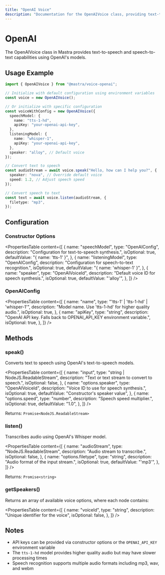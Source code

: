 ```yaml
---
title: "OpenAI Voice"
description: "Documentation for the OpenAIVoice class, providing text-to-speech and speech-to-text capabilities."
---
```


# OpenAI

The OpenAIVoice class in Mastra provides text-to-speech and speech-to-text capabilities using OpenAI's models.

## Usage Example

```typescript
import { OpenAIVoice } from "@mastra/voice-openai";

// Initialize with default configuration using environment variables
const voice = new OpenAIVoice();

// Or initialize with specific configuration
const voiceWithConfig = new OpenAIVoice({
  speechModel: {
    name: "tts-1-hd",
    apiKey: "your-openai-api-key",
  },
  listeningModel: {
    name: "whisper-1",
    apiKey: "your-openai-api-key",
  },
  speaker: "alloy", // Default voice
});

// Convert text to speech
const audioStream = await voice.speak("Hello, how can I help you?", {
  speaker: "nova", // Override default voice
  speed: 1.2, // Adjust speech speed
});

// Convert speech to text
const text = await voice.listen(audioStream, {
  filetype: "mp3",
});
```

## Configuration

### Constructor Options

<PropertiesTable
content={[
{
name: "speechModel",
type: "OpenAIConfig",
description: "Configuration for text-to-speech synthesis.",
isOptional: true,
defaultValue: "{ name: 'tts-1' }",
},
{
name: "listeningModel",
type: "OpenAIConfig",
description: "Configuration for speech-to-text recognition.",
isOptional: true,
defaultValue: "{ name: 'whisper-1' }",
},
{
name: "speaker",
type: "OpenAIVoiceId",
description: "Default voice ID for speech synthesis.",
isOptional: true,
defaultValue: "'alloy'",
},
]}
/>

### OpenAIConfig

<PropertiesTable
content={[
{
name: "name",
type: "'tts-1' | 'tts-1-hd' | 'whisper-1'",
description: "Model name. Use 'tts-1-hd' for higher quality audio.",
isOptional: true,
},
{
name: "apiKey",
type: "string",
description:
"OpenAI API key. Falls back to OPENAI_API_KEY environment variable.",
isOptional: true,
},
]}
/>

## Methods

### speak()

Converts text to speech using OpenAI's text-to-speech models.

<PropertiesTable
content={[
{
name: "input",
type: "string | NodeJS.ReadableStream",
description: "Text or text stream to convert to speech.",
isOptional: false,
},
{
name: "options.speaker",
type: "OpenAIVoiceId",
description: "Voice ID to use for speech synthesis.",
isOptional: true,
defaultValue: "Constructor's speaker value",
},
{
name: "options.speed",
type: "number",
description: "Speech speed multiplier.",
isOptional: true,
defaultValue: "1.0",
},
]}
/>

Returns: `Promise<NodeJS.ReadableStream>`

### listen()

Transcribes audio using OpenAI's Whisper model.

<PropertiesTable
content={[
{
name: "audioStream",
type: "NodeJS.ReadableStream",
description: "Audio stream to transcribe.",
isOptional: false,
},
{
name: "options.filetype",
type: "string",
description: "Audio format of the input stream.",
isOptional: true,
defaultValue: "'mp3'",
},
]}
/>

Returns: `Promise<string>`

### getSpeakers()

Returns an array of available voice options, where each node contains:

<PropertiesTable
content={[
{
name: "voiceId",
type: "string",
description: "Unique identifier for the voice",
isOptional: false,
},
]}
/>

## Notes

- API keys can be provided via constructor options or the `OPENAI_API_KEY` environment variable
- The `tts-1-hd` model provides higher quality audio but may have slower processing times
- Speech recognition supports multiple audio formats including mp3, wav, and webm
